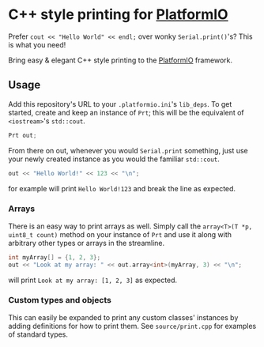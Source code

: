 # C++ style printing for [PlatformIO](https://github.com/platformio)

Prefer `cout << "Hello World" << endl;` over wonky `Serial.print()`'s? This is what you need!

Bring easy & elegant C++ style printing to the [PlatformIO](https://github.com/platformio) framework.

## Usage

Add this repository's URL to your `.platformio.ini`'s `lib_deps`. To get started, create and keep an instance of `Prt`; this will be the equivalent of `<iostream>`'s `std::cout`.

```cpp
Prt out;
```

From there on out, whenever you would `Serial.print` something, just use your newly created instance as you would the familiar `std::cout`.

```cpp
out << "Hello World!" << 123 << "\n";
```

for example will print `Hello World!123` and break the line as expected.

### Arrays

There is an easy way to print arrays as well. Simply call the `array<T>(T *p, uint8_t count)` method on your instance of `Prt` and use it along with arbitrary other types or arrays in the streamline.

```cpp
int myArray[] = {1, 2, 3};
out << "Look at my array: " << out.array<int>(myArray, 3) << "\n";
```

will print `Look at my array: [1, 2, 3]` as expected.

### Custom types and objects

This can easily be expanded to print any custom classes' instances by adding definitions for how to print them. See `source/print.cpp` for examples of standard types.

